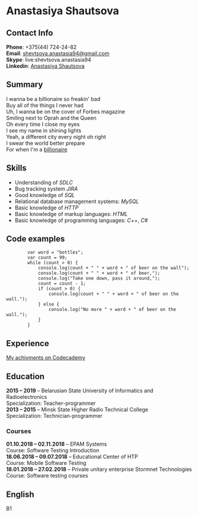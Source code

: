 # Anastasiya Shautsova

## Contact Info

**Phone**: +375(44) 724-24-82  
**Email**: shevtsova.anastasia94@gmail.com  
**Skype**: live:shevtsova.anastasia94  
**Linkedin**: [Anastasiya Shautsova](https://www.linkedin.com/in/anastasiya-shautsova-b853a6a4/)

## Summary 

I wanna be a billionaire so freakin' bad  
Buy all of the things I never had  
Uh, I wanna be on the cover of Forbes magazine  
Smiling next to Oprah and the Queen  
Oh every time I close my eyes  
I see my name in shining lights  
Yeah, a different city every night oh right  
I swear the world better prepare  
For when I'm a [billionaire](https://music.yandex.by/album/95355/track/846464)  

## Skills

- Understanding of *SDLC*
- Bug tracking system *JIRA*
- Good knowledge of *SQL*
- Relational database management systems: *MySQL*
- Basic knowledge of *HTTP*
- Basic knowledge of markup languages: *HTML*
- Basic knowledge of programming languages: *C*++, *C*#

## Code examples 
```
        var word = "bottles";
        var count = 99;
        while (count > 0) {
            console.log(count + " " + word + " of beer on the wall");
            console.log(count + " " + word + " of beer,");
            console.log("Take one down, pass it around,");
            count = count - 1;
            if (count > 0) {
                console.log(count + " " + word + " of beer on the wall.");
            } else {
                console.log("No more " + word + " of beer on the wall.");
            }
        }
```

## Experience 

[My achivments on Codecademy](https://www.codecademy.com/users/anastasiyaShautsova8920121254/achievements)

## Education

**2015 – 2019** – Belarusian State University of Informatics and Radioelectronics  
Specialization: Teacher-programmer  
**2013 – 2015** – Minsk State Higher Radio Technical College  
Specialization: Technician-programmer  
### Courses

**01.10.2018 – 02.11.2018** – EPAM Systems  
Course: Software Testing Introduction  
**18.06.2018 – 09.07.2018** – Educational Center of HTP  
Course: Mobile Software Testing  
**18.01.2018 – 27.02.2018** – Private unitary enterprise Stormnet Technologies  
Course: Software testing courses

## English 

B1
